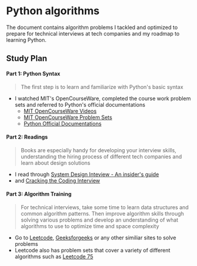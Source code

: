 # Python algorithms

The document contains algorithm problems I tackled and optimized to prepare for technical interviews at tech companies and my roadmap to learning Python.

## Study Plan

#### Part 1: Python Syntax

> The first step is to learn and familiarize with Python's basic syntax

- I watched MIT's OpenCourseWare, completed the course work problem sets and referred to Python's official documentations
     - [MIT OpenCourseWare Videos](https://www.youtube.com/watch?v=xAcTmDO6NTI&list=PLUl4u3cNGP62A-ynp6v6-LGBCzeH3VAQB)
     - [MIT OpenCourseWare Problem Sets](https://ocw.mit.edu/courses/6-100l-introduction-to-cs-and-programming-using-python-fall-2022/lists/problem-sets/)
     - [Python Official Documentations](https://docs.python.org/3/)

#### Part 2: Readings

> Books are especially handy for developing your interview skills, understanding the hiring process of different tech companies and learn about design solutions

- I read through [System Design Inteview - An insider's guide](https://www.amazon.ca/System-Design-Interview-insiders-Second/dp/B08CMF2CQF)
- and [Cracking the Coding Interview](https://www.amazon.ca/Cracking-Coding-Interview-Programming-Questions/dp/0984782850/ref=sr_1_1?crid=SM9QG5KWAK4Q&dib=eyJ2IjoiMSJ9.MYdS5W4Zz9WfX3p1X37wDReXw0onsIUDKIvrSWUZq6RvZ93kjiLSeQ_RIX6ZB19bzoa9teRw_FaEiAzZ4ya1rHQwB399ZW779Co9Nd4BKH6PZi24109LIR_es9NhQOlTVR11kV_B7jtA7UQFr4fc0vuK8ZyGj71thRGMc3Po6d-9KDXMAc-IAo4ndDHAimid1FwCu3-CgeWSu2ecKf0QFO2IJJdO2gq5ZE2PHMxgsg4.nFPTW8C1KpaTQGjYq4vnpB97MEgSaY3AXXMi9uTC1cY&dib_tag=se&keywords=Cracking+the+Coding+Interview&qid=1726528292&s=books&sprefix=cracking+the+coding+interview%2Cstripbooks%2C102&sr=1-1)

#### Part 3: Algorithm Training

> For technical interviews, take some time to learn data structures and common algorithm patterns. Then improve algorithm skills through solving various problems and develop an understanding of what algorithms to use to optimize time and space complexity

- Go to [Leetcode](https://leetcode.com/), [Geeksforgeeks](https://www.geeksforgeeks.org/) or any other similiar sites to solve problems
- Leetcode also has problem sets that cover a variety of different algorithms such as [Leetcode 75](https://leetcode.com/studyplan/leetcode-75/)
